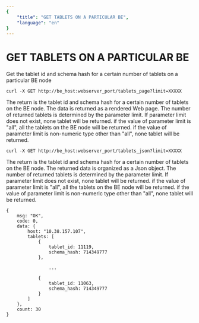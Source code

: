 ```yaml
---
{
    "title": "GET TABLETS ON A PARTICULAR BE",
    "language": "en"
}
---
```


# GET TABLETS ON A PARTICULAR BE
   
Get the tablet id and schema hash for a certain number of tablets on a particular BE node

```
curl -X GET http://be_host:webserver_port/tablets_page?limit=XXXXX
```

The return is the tablet id and schema hash for a certain number of tablets on the BE node. The data is returned as a rendered Web page. The number of returned tablets is determined by the parameter limit. If parameter limit does not exist, none tablet will be returned. if the value of parameter limit is "all", all the tablets on the BE node will be returned. if the value of parameter limit is non-numeric type other than "all", none tablet will be returned.

```
curl -X GET http://be_host:webserver_port/tablets_json?limit=XXXXX
```

The return is the tablet id and schema hash for a certain number of tablets on the BE node. The returned data is organized as a Json object. The number of returned tablets is determined by the parameter limit. If parameter limit does not exist, none tablet will be returned. if the value of parameter limit is "all", all the tablets on the BE node will be returned. if the value of parameter limit is non-numeric type other than "all", none tablet will be returned.

```
{
    msg: "OK",
    code: 0,
    data: {
        host: "10.38.157.107",
        tablets: [
            {
                tablet_id: 11119,
                schema_hash: 714349777
            },

                ...

            {
                tablet_id: 11063,
                schema_hash: 714349777
            }
        ]
    },
    count: 30
}
```
